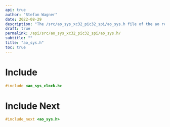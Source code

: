 ```yaml
---
api: true
author: "Stefan Wagner"
date: 2022-08-29
description: "The /src/ao_sys_xc32_pic32_spi/ao_sys.h file of the ao real-time operating system."
draft: true
permalink: /api/src/ao_sys_xc32_pic32_spi/ao_sys.h/
subtitle: ""
title: "ao_sys.h"
toc: true
---
```


# Include

```c
#include <ao_sys_clock.h>
```

# Include Next

```c
#include_next <ao_sys.h>
```

